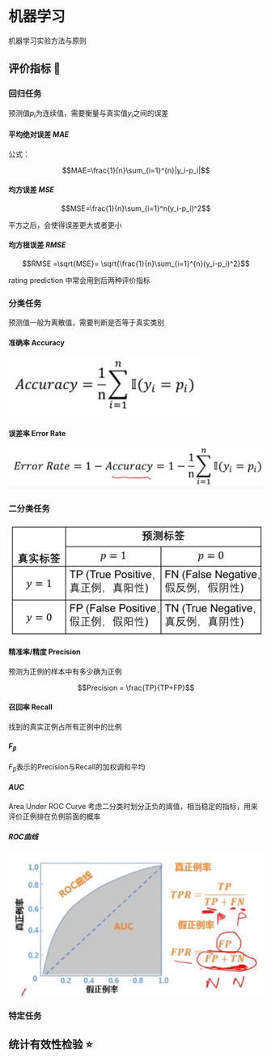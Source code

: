 # 机器学习

机器学习实验方法与原则

## 评价指标 :star2:

### 回归任务

预测值$p_i$为连续值，需要衡量与真实值$y_i$之间的误差

#### 平均绝对误差 $MAE$

公式：

$$MAE=\frac{1}{n}\sum_{i=1}^{n}|y_i-p_i|$$

#### 均方误差 $MSE$

$$MSE=\frac{1}{n}\sum_{i=1}^n(y_i-p_i)^2$$

平方之后，会使得误差更大或者更小

#### 均方根误差 $RMSE$

$$RMSE =\sqrt{MSE}= \sqrt{\frac{1}{n}\sum_{i=1}^{n}(y_i-p_i)^2}$$

rating prediction 中常会用到后两种评价指标

### 分类任务

预测值一般为离散值，需要判断是否等于真实类别

#### 准确率 Accuracy

![image-20210910194230413](README.assets/image-20210910194230413.png)

#### 误差率 Error Rate

![image-20210910194315334](README.assets/image-20210910194315334.png)

### 二分类任务

![image-20210910194554170](README.assets/image-20210910194554170.png)

#### 精准率/精度 Precision

预测为正例的样本中有多少确为正例

$$Precision = \frac{TP}{TP+FP}$$ 

#### 召回率 Recall

找到的真实正例占所有正例中的比例

#### $F_\beta$ 

$F_\beta$表示的Precision与Recall的加权调和平均

#### $AUC$ 

Area Under ROC Curve 考虑二分类时划分正负的阈值，相当稳定的指标，用来评价正例排在负例前面的概率

##### ROC曲线

 ![image-20210910202446241](README.assets/image-20210910202446241.png)







### 特定任务



## 统计有效性检验 :star:





























